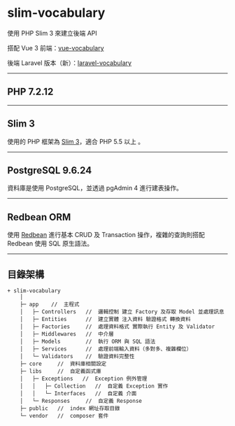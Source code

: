 # slim-vocabulary

使用 PHP Slim 3 來建立後端 API

搭配 Vue 3 前端：[vue-vocabulary](https://github.com/tk50486yui/vue-vocabulary.git)

後端 Laravel 版本（新）：[laravel-vocabulary](https://github.com/tk50486yui/laravel-vocabulary.git)

---
## PHP 7.2.12

---
## Slim 3

使用的 PHP 框架為 [Slim 3](https://www.slimframework.com/docs/v3/)，適合 PHP 5.5 以上
。

---
## PostgreSQL 9.6.24

資料庫是使用 PostgreSQL，並透過 pgAdmin 4 進行建表操作。

---
## Redbean ORM

使用 [Redbean](https://www.redbeanphp.com/index.php) 進行基本 CRUD 及 Transaction 操作，複雜的查詢則搭配 Redbean 使用 SQL 原生語法。

---
## 目錄架構
```    
+ slim-vocabulary
    │
    ├─ app    //  主程式
    │   ├─ Controllers   //  邏輯控制 建立 Factory 及存取 Model 並處理訊息
    │   ├─ Entities      //  建立實體 注入資料 驗證格式 轉換資料
    │   ├─ Factories     //  處理資料格式 實際執行 Entity 及 Validator
    │   ├─ Middlewares   //  中介層 
    │   ├─ Models        //  執行 ORM 與 SQL 語法    
    │   ├─ Services      //  處理前端輸入資料（多對多、複雜欄位）
    │   └─ Validators    //  驗證資料完整性
    ├─ core     //  資料庫相關設定
    ├─ libs     //  自定義函式庫
    │   ├─ Exceptions   //  Exception 例外管理
    │   │   ├─ Collection   //  自定義 Exception 實作
    │   │   └─ Interfaces   //  自定義 介面
    │   └─ Responses     //  自定義 Response
    ├─ public   //  index 網址存取目錄    
    └─ vendor   //  composer 套件

```